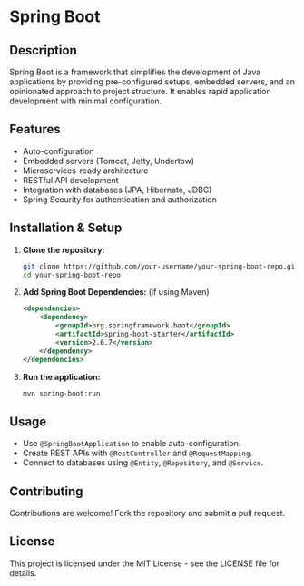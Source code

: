 # Spring Boot

## Description
Spring Boot is a framework that simplifies the development of Java applications by providing pre-configured setups, embedded servers, and an opinionated approach to project structure. It enables rapid application development with minimal configuration.

## Features
- Auto-configuration
- Embedded servers (Tomcat, Jetty, Undertow)
- Microservices-ready architecture
- RESTful API development
- Integration with databases (JPA, Hibernate, JDBC)
- Spring Security for authentication and authorization

## Installation & Setup
1. **Clone the repository:**
   ```bash
   git clone https://github.com/your-username/your-spring-boot-repo.git
   cd your-spring-boot-repo
   ```
2. **Add Spring Boot Dependencies:** (if using Maven)
   ```xml
   <dependencies>
       <dependency>
           <groupId>org.springframework.boot</groupId>
           <artifactId>spring-boot-starter</artifactId>
           <version>2.6.7</version>
       </dependency>
   </dependencies>
   ```
3. **Run the application:**
   ```bash
   mvn spring-boot:run
   ```

## Usage
- Use `@SpringBootApplication` to enable auto-configuration.
- Create REST APIs with `@RestController` and `@RequestMapping`.
- Connect to databases using `@Entity`, `@Repository`, and `@Service`.

## Contributing
Contributions are welcome! Fork the repository and submit a pull request.

## License
This project is licensed under the MIT License - see the LICENSE file for details.

